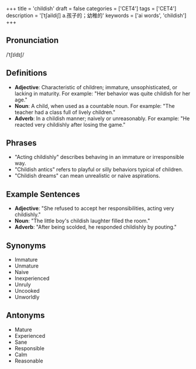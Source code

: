 +++
title = 'childish'
draft = false
categories = ['CET4']
tags = ['CET4']
description = '[ˈt∫aildi∫] a.孩子的；幼稚的'
keywords = ['ai words', 'childish']
+++

## Pronunciation
/ˈtʃɪldɪʃ/

## Definitions
- **Adjective**: Characteristic of children; immature, unsophisticated, or lacking in maturity. For example: "Her behavior was quite childish for her age."
- **Noun**: A child, when used as a countable noun. For example: "The teacher had a class full of lively children."
- **Adverb**: In a childish manner; naively or unreasonably. For example: "He reacted very childishly after losing the game."

## Phrases
- "Acting childishly" describes behaving in an immature or irresponsible way.
- "Childish antics" refers to playful or silly behaviors typical of children.
- "Childish dreams" can mean unrealistic or naive aspirations.

## Example Sentences
- **Adjective**: "She refused to accept her responsibilities, acting very childishly."
- **Noun**: "The little boy's childish laughter filled the room."
- **Adverb**: "After being scolded, he responded childishly by pouting."

## Synonyms
- Immature
- Unmature
- Naive
- Inexperienced
- Unruly
- Uncooked
- Unworldly

## Antonyms
- Mature
- Experienced
- Sane
- Responsible
- Calm
- Reasonable
